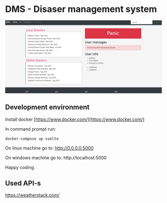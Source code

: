 # DMS - Disaser management system


![alt text](https://github.com/jkrajinovic/dms/blob/master/public/images/disaster-management-system.jpg)



## Development environment

Install docker [https://www.docker.com/](https://www.docker.com/)

In command prompt run:

```bash
docker-compose up svelte
```

On linux machine go to:
http://0.0.0.0:5000

On windows machine go to:
http://localhost:5000


Happy coding.

## Used API-s

https://weatherstack.com/ 